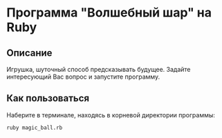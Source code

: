 #  Программа "Волшебный шар" на Ruby

## Описание
Игрушка, шуточный способ предсказывать будущее. Задайте интересующий Вас вопрос и запустите программу.

## Как пользоваться
Наберите в терминале, находясь в корневой директории программы:
```
ruby magic_ball.rb
```
